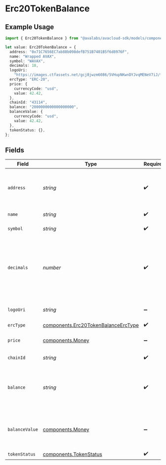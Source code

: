 # Erc20TokenBalance

## Example Usage

```typescript
import { Erc20TokenBalance } from "@avalabs/avacloud-sdk/models/components";

let value: Erc20TokenBalance = {
  address: "0x71C7656EC7ab88b098defB751B7401B5f6d8976F",
  name: "Wrapped AVAX",
  symbol: "WAVAX",
  decimals: 18,
  logoUri:
    "https://images.ctfassets.net/gcj8jwzm6086/5VHupNKwnDYJvqMENeV7iJ/fdd6326b7a82c8388e4ee9d4be7062d4/avalanche-avax-logo.svg",
  ercType: "ERC-20",
  price: {
    currencyCode: "usd",
    value: 42.42,
  },
  chainId: "43114",
  balance: "2000000000000000000",
  balanceValue: {
    currencyCode: "usd",
    value: 42.42,
  },
  tokenStatus: {},
};
```

## Fields

| Field                                                                                                                                 | Type                                                                                                                                  | Required                                                                                                                              | Description                                                                                                                           | Example                                                                                                                               |
| ------------------------------------------------------------------------------------------------------------------------------------- | ------------------------------------------------------------------------------------------------------------------------------------- | ------------------------------------------------------------------------------------------------------------------------------------- | ------------------------------------------------------------------------------------------------------------------------------------- | ------------------------------------------------------------------------------------------------------------------------------------- |
| `address`                                                                                                                             | *string*                                                                                                                              | :heavy_check_mark:                                                                                                                    | A wallet or contract address in mixed-case checksum encoding.                                                                         | 0x71C7656EC7ab88b098defB751B7401B5f6d8976F                                                                                            |
| `name`                                                                                                                                | *string*                                                                                                                              | :heavy_check_mark:                                                                                                                    | The contract name.                                                                                                                    | Wrapped AVAX                                                                                                                          |
| `symbol`                                                                                                                              | *string*                                                                                                                              | :heavy_check_mark:                                                                                                                    | The contract symbol.                                                                                                                  | WAVAX                                                                                                                                 |
| `decimals`                                                                                                                            | *number*                                                                                                                              | :heavy_check_mark:                                                                                                                    | The number of decimals the token uses. For example `6`, means to divide the token amount by `1000000` to get its user representation. | 18                                                                                                                                    |
| `logoUri`                                                                                                                             | *string*                                                                                                                              | :heavy_minus_sign:                                                                                                                    | The logo uri for the address.                                                                                                         | https://images.ctfassets.net/gcj8jwzm6086/5VHupNKwnDYJvqMENeV7iJ/fdd6326b7a82c8388e4ee9d4be7062d4/avalanche-avax-logo.svg             |
| `ercType`                                                                                                                             | [components.Erc20TokenBalanceErcType](../../models/components/erc20tokenbalanceerctype.md)                                            | :heavy_check_mark:                                                                                                                    | N/A                                                                                                                                   |                                                                                                                                       |
| `price`                                                                                                                               | [components.Money](../../models/components/money.md)                                                                                  | :heavy_minus_sign:                                                                                                                    | The token price, if available.                                                                                                        |                                                                                                                                       |
| `chainId`                                                                                                                             | *string*                                                                                                                              | :heavy_check_mark:                                                                                                                    | The evm chain id.                                                                                                                     | 43114                                                                                                                                 |
| `balance`                                                                                                                             | *string*                                                                                                                              | :heavy_check_mark:                                                                                                                    | The address balance for the token, in units specified by the `decimals` value for the contract.                                       | 2000000000000000000                                                                                                                   |
| `balanceValue`                                                                                                                        | [components.Money](../../models/components/money.md)                                                                                  | :heavy_minus_sign:                                                                                                                    | The monetary value of the balance, if a price is available for the token.                                                             |                                                                                                                                       |
| `tokenStatus`                                                                                                                         | [components.TokenStatus](../../models/components/tokenstatus.md)                                                                      | :heavy_check_mark:                                                                                                                    | N/A                                                                                                                                   |                                                                                                                                       |